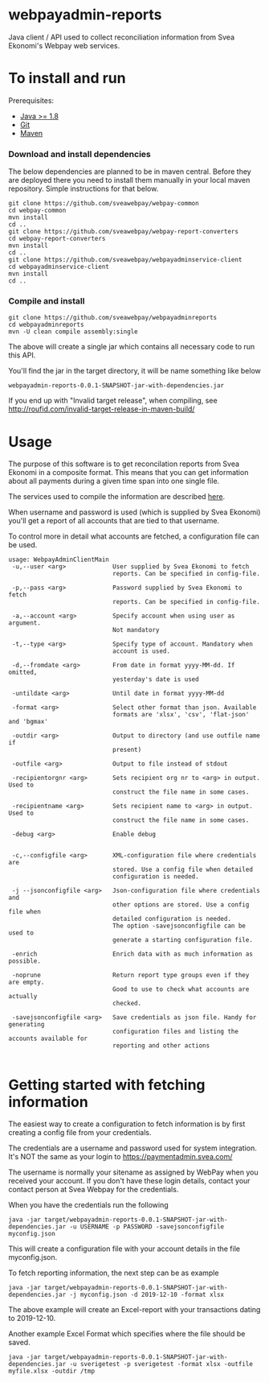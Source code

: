 # webpayadmin-reports
Java client / API used to collect reconciliation information from Svea Ekonomi's Webpay web services.

To install and run
==================
Prerequisites:
* [Java >= 1.8](https://en.wikipedia.org/wiki/List_of_Java_virtual_machines)
* [Git](https://git-scm.com/)
* [Maven](http://maven.apache.org/)


### Download and install dependencies

The below dependencies are planned to be in maven central. Before they are deployed there you need to install them manually in your local maven repository. Simple instructions for that below.

```
git clone https://github.com/sveawebpay/webpay-common
cd webpay-common
mvn install
cd ..
git clone https://github.com/sveawebpay/webpay-report-converters
cd webpay-report-converters
mvn install
cd ..
git clone https://github.com/sveawebpay/webpayadminservice-client
cd webpayadminservice-client
mvn install
cd ..
```

### Compile and install

```
git clone https://github.com/sveawebpay/webpayadminreports
cd webpayadminreports
mvn -U clean compile assembly:single
```

The above will create a single jar which contains all necessary code to run this API.

You'll find the jar in the target directory, it will be name something like below

```
webpayadmin-reports-0.0.1-SNAPSHOT-jar-with-dependencies.jar
```

If you end up with "Invalid target release", when compiling, see http://roufid.com/invalid-target-release-in-maven-build/

Usage
=====
The purpose of this software is to get reconcilation reports from Svea Ekonomi in a composite format. This means that you can get information about all payments during a given time span into one single file.

The services used to compile the information are described [here](https://www.svea.com/se/sv/foretag/betallosningar/betallosningar-for-e-handel/tech-site/?currentTab=custom-integration).

When username and password is used (which is supplied by Svea Ekonomi) you'll get a report of all accounts that are tied to that username.

To control more in detail what accounts are fetched, a configuration file can be used.

```
usage: WebpayAdminClientMain
 -u,--user <arg>             User supplied by Svea Ekonomi to fetch
                             reports. Can be specified in config-file.

 -p,--pass <arg>             Password supplied by Svea Ekonomi to fetch
                             reports. Can be specified in config-file.

 -a,--account <arg>          Specify account when using user as argument.
                             Not mandatory

 -t,--type <arg>             Specify type of account. Mandatory when
                             account is used.

 -d,--fromdate <arg>         From date in format yyyy-MM-dd. If omitted,
                             yesterday's date is used
                             
 -untildate <arg>            Until date in format yyyy-MM-dd
                             
 -format <arg>               Select other format than json. Available
                             formats are 'xlsx', 'csv', 'flat-json' and 'bgmax'
                             
 -outdir <arg>               Output to directory (and use outfile name if
                             present)
                             
 -outfile <arg>              Output to file instead of stdout
 
 -recipientorgnr <arg>       Sets recipient org nr to <arg> in output. Used to
 						     construct the file name in some cases.
 
 -recipientname <arg>		 Sets recipient name to <arg> in output. Used to
 						     construct the file name in some cases.

 -debug <arg>                Enable debug

 
 -c,--configfile <arg>       XML-configuration file where credentials are
                             stored. Use a config file when detailed
                             configuration is needed.

 -j --jsonconfigfile <arg>   Json-configuration file where credentials and
                             other options are stored. Use a config file when
                             detailed configuration is needed.
                             The option -savejsonconfigfile can be used to 
                             generate a starting configuration file.

 -enrich                     Enrich data with as much information as possible.
 
 -noprune                    Return report type groups even if they are empty.
 							 Good to use to check what accounts are actually 
 							 checked.
                             
 -savejsonconfigfile <arg>   Save credentials as json file. Handy for generating 
 							 configuration files and listing the accounts available for
                             reporting and other actions
 

```

# Getting started with fetching information

The easiest way to create a configuration to fetch information is by first creating a config file from your credentials. 

The credentials are a username and password used for system integration. It's NOT the same as your login to https://paymentadmin.svea.com/

The username is normally your sitename as assigned by WebPay when you received your account. If you don't have these login details, contact your contact person at Svea Webpay for the credentials. 

When you have the credentials run the following

```
java -jar target/webpayadmin-reports-0.0.1-SNAPSHOT-jar-with-dependencies.jar -u USERNAME -p PASSWORD -savejsonconfigfile myconfig.json
```

This will create a configuration file with your account details in the file myconfig.json.

To fetch reporting information, the next step can be as example

```
java -jar target/webpayadmin-reports-0.0.1-SNAPSHOT-jar-with-dependencies.jar -j myconfig.json -d 2019-12-10 -format xlsx
```

The above example will create an Excel-report with your transactions dating to 2019-12-10.

Another example Excel Format which specifies where the file should be saved.

```
java -jar target/webpayadmin-reports-0.0.1-SNAPSHOT-jar-with-dependencies.jar -u sverigetest -p sverigetest -format xlsx -outfile myfile.xlsx -outdir /tmp
```
